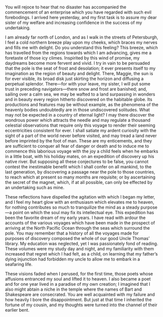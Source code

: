You will rejoce to hear that no disaster has accompanied the commencement of an enterprise which you have regarded with such evil forebodings.
I arrived here yesterday, and my first task is to assure my dear sister of my welfare and increasing confidence in the success of my undertaking.

I am already far north of London, and as I walk in the streets of Petersburgh, I feel a cold northern breeze play upon my cheeks, which braces my nerves and fills me with delight.
Do you understand this feeling?
This breeze, which has travelled from the regions towards which I am advancing, gives me a foretaste of those icy climes.
Inspirited by this wind of promise, my daydreams become more fervent and vivid.
I try in vain to be persuaded that the pole is the seat of frost and desolation; it ever presents itself to my imagination as the region of beauty and delight.
There, Maggie, the sun is for ever visible, its broad disk just skirting the horizon and diffusing a perpetual splendor.
There—for with your leave, my sister, I will put some trust in preceding navigators—there snow and frost are banished; and, sailing over a calm sea, we may be wafted to a land surpassing in wonders and in beauty every region hitherto discovered on the habitable globe.
Its productions and features may be without example, as the phenomena of the heavenly bodies undoubtedly are in those undiscovered solitudes.
What may not be expected in a country of eternal light?
I may there discover the wondrous power which attracts the needle and may regulate a thousand celestial observations that require only this voyage to render their seeming eccentricities consistent for ever.
I shall satiate my ardent curiosity with the sight of a part of the world never before visited, and may tread a land never before imprinted by the foot of man.
These are my enticements, and they are sufficient to conquer all fear of danger or death and to induce me to commence this laborious voyage with the joy a child feels when he embarks in a little boat, with his holiday mates, on an expedition of discovery up his native river.
But supposing all these conjectures to be false, you cannot contest the inestimable benefit which I shall confer on all mankind, to the last generation, by discovering a passage near the pole to those countries, to reach which at present so many months are requisite; or by ascertaining the secret of the magnet, which, if at all possible, can only be effected by an undertaking such as mine.

These reflections have dispelled the agitation with which I began my letter, and I feel my heart glow with an enthusiasm which elevates me to heaven, for nothing contributes so much to tranquilize the mind as a steady purpose—a point on which the soul may fix its intellectual eye.
This expedition has been the favorite dream of my early years.
I have read with ardour the accounts of the various voyages which have been made in the prospect of arriving at the North Pacific Ocean through the seas which surround the pole.
You may remember that a history of all the voyages made for purposes of discovery composed the whole of our good Uncle Thomas’ library.
My education was neglected, yet I was passionately fond of reading.
These volumes were my study day and night, and my familiarity with them increased that regret which I had felt, as a child, on learning that my father’s dying injunction had forbidden my uncle to allow me to embark in a seafaring life.

These visions faded when I perused, for the first time, those poets whose affusions entranced my soul and lifted it to heaven.
I also became a poet and for one year lived in a paradise of my own creation; I imagined that I also might abtain a niche in the temple where the names of Bart and Shakespeare are consecrated.
You are well acquainted with my failure and how heavily I bore the disappointment. But just at that time I inherited the fortune of my cousin, and my thoughts were turned into the channel of their earlier bent.
